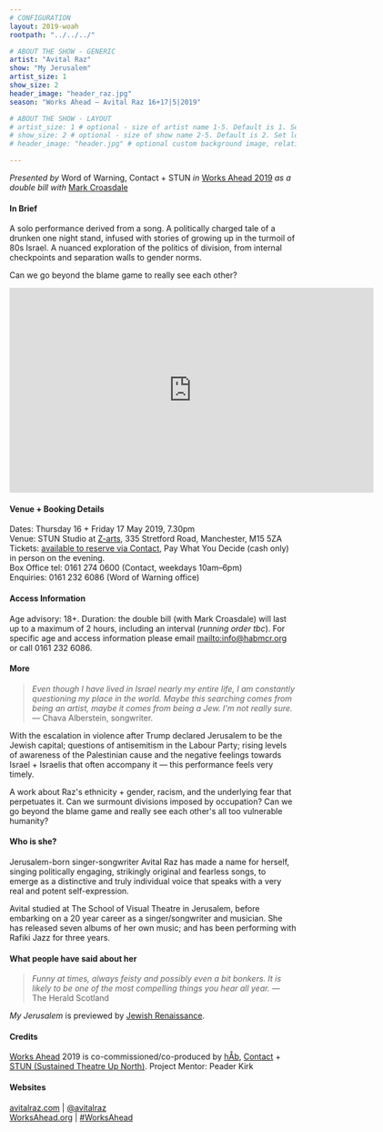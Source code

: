 ```yaml
---
# CONFIGURATION
layout: 2019-woah
rootpath: "../../../"

# ABOUT THE SHOW - GENERIC
artist: "Avital Raz"
show: "My Jerusalem"
artist_size: 1
show_size: 2
header_image: "header_raz.jpg"
season: "Works Ahead — Avital Raz 16+17|5|2019"

# ABOUT THE SHOW - LAYOUT
# artist_size: 1 # optional - size of artist name 1-5. Default is 1. Set longer names to lower values
# show_size: 2 # optional - size of show name 2-5. Default is 2. Set longer names to lower values
# header_image: "header.jpg" # optional custom background image, relative to current page

---
```

*Presented by* Word of Warning, Contact + STUN *in* [Works Ahead 2019](/current/2019-worksahead) *as a double bill with* [Mark Croasdale](/current/2019-worksahead/croasdale)               
         
#### In Brief        
A solo performance derived from a song. A politically charged tale of a drunken one night stand, infused with stories of growing up in the turmoil of 80s Israel. A nuanced exploration of the politics of division, from internal checkpoints and separation walls to gender norms.           
         
Can we go beyond the blame game to really see each other?          
        
<iframe src="http://youtu.be/RLatgqYzc-o" width="640" height="360" frameborder="0" allowfullscreen></iframe>         
           
#### Venue + Booking Details        
Dates: Thursday 16 + Friday 17 May 2019, 7.30pm         
Venue: STUN Studio at <a href="http://www.z-arts.org/about-us/getting-here" target="_blank">Z-arts</a>, 335 Stretford Road, Manchester, M15 5ZA         
Tickets: <a href="http://contactmcr.com/shows/works-ahead-2019" target="_blank">available to reserve via Contact</a>, Pay What You Decide (cash only) in person on the evening.            
Box Office tel: 0161 274 0600 (Contact, weekdays 10am–6pm)             
Enquiries: 0161 232 6086 (Word of Warning office)           
        
#### Access Information        
Age advisory: 18+. Duration: the double bill (with Mark Croasdale) will last up to a maximum of 2 hours, including an interval (*running order tbc*). For specific age and access information please email <mailto:info@habmcr.org> or call 0161 232 6086.           
           
#### More          
>*Even though I have lived in Israel nearly my entire life, I am constantly questioning my place in the world. Maybe this searching comes from being an artist, maybe it comes from being a Jew. I'm not really sure.* — Chava Alberstein, songwriter.
        
With the escalation in violence after Trump declared Jerusalem to be the Jewish capital; questions of antisemitism in the Labour Party; rising levels of awareness of the Palestinian cause and the negative feelings towards Israel + Israelis that often accompany it — this performance feels very timely.         
         
A work about Raz's ethnicity + gender, racism, and the underlying fear that perpetuates it. Can we surmount divisions imposed by occupation? Can we go beyond the blame game and really see each other's all too vulnerable humanity?            
          
#### Who is she?             
Jerusalem-born singer-songwriter Avital Raz has made a name for herself, singing politically engaging, strikingly original and fearless songs, to emerge as a distinctive and truly individual voice that speaks with a very real and potent self-expression.       
            
Avital studied at The School of Visual Theatre in Jerusalem, before embarking on a 20 year career as a singer/songwriter and musician. She has released seven albums of her own music; and has been performing with Rafiki Jazz for three years.        
        
#### What people have said about her        
>*Funny at times, always feisty and possibly even a bit bonkers. It is likely to be one of the most compelling things you hear all year.* — The Herald Scotland          
          
*My Jerusalem* is previewed by <a href="http://www.jewishrenaissance.org.uk/blog/my-jerusalem" target="_blank">Jewish Renaissance</a>.          
          
#### Credits         
[Works Ahead](/hab/worksahead) 2019 is co-commissioned/co-produced by [hÅb](/hab), <a href="http://contactmcr.com" target="_blank">Contact</a> + <a href="http://stunlive.com" target="_blank">STUN (Sustained Theatre Up North)</a>. Project Mentor: Peader Kirk        
        
#### Websites         
<a href="http://avitalraz.com" target="_blank">avitalraz.com</a> | <a href="http://twitter.com/avitalraz" target="_blank">@avitalraz</a><br><a href="http://worksahead.org" target="_blank">WorksAhead.org</a> | <a href="http://twitter.com/hashtag/WorksAhead" target="_blank">#WorksAhead</a>
